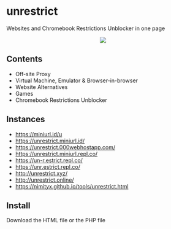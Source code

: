 # unrestrict
Websites and Chromebook Restrictions Unblocker in one page

<p align="center">
  <a href="https://miniurl.id/tools/link-click-analytics?ref=github&page=https%3A%2F%2Fgithub.com%2FNimityx%2Funrestrict&redirto=https%3A%2F%2Fgithub.com%2FNimityx%2Funrestrict%2Farchive%2Fmain.zip&event=download_image_click&message=nimityx_unrestrict"><img src="https://raw.githubusercontent.com/Nimityx/unrestrict/main/unrestrict_screenshot.png" /></a>
</p>

## Contents
- Off-site Proxy
- Virtual Machine, Emulator & Browser-in-browser
- Website Alternatives
- Games
- Chromebook Restrictions Unblocker

## Instances
- https://miniurl.id/u
- https://unrestrict.miniurl.id/
- https://unrestrict.000webhostapp.com/
- https://unrestrict.miniurl.repl.co/
- https://un-r.estrict.repl.co/
- https://unr.estrict.repl.co/
- http://unrestrict.xyz/
- http://unrestrict.online/
- https://nimityx.github.io/tools/unrestrict.html

## Install
Download the HTML file or the PHP file
